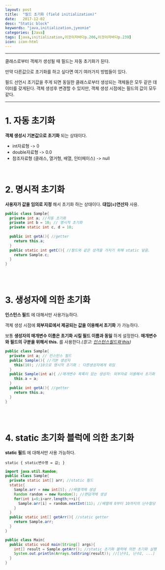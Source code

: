 ```yaml
---
layout: post
title:  "필드 초기화 (field initialization)"
date:   2017-12-02
desc: "Static block"
keywords: "java,initialization,jyeonie"
categories: [Java]
tags: [java,initialization,이것이자바다p.206,이것이자바다p.239]
icon: icon-html
---
```


------

클래스로부터 객체가 생성될 때 필드는 자동 초기화가 된다. 

만약 다른값으로 초기화를 하고 싶다면 여기 여러가지 방법들이 있다.

필드 선언시 초기값을 주게 되면 동일한 클래스로부터 생성되는 객체들은 모두 같은 데이터를 갖게된다. 객체 생성후 변경할 수 있지만, 객체 생성 시점에는 필드의 값이 모두 같다.

------

# 1. 자동 초기화

**객체 생성시 기본값으로 초기화** 되는 상태이다. 

- int자료형 -> 0
- double자료형 -> 0.0
- 참조자료형 (클래스, 열거형, 배열, 인터페이스) -> null

<br />

# 2. 명시적 초기화

**사용자가 값을 임의로 지정** 해서 초기화 하는 상태이다. **대입(=)연산자** 사용.

```java
public class Sample{
  private int a; //자동 초기화
  private int b = 10; // 명시적 초기화
  private static int c, d = 10;
  
  public int getA(){ //getter
    return this.a; 
  }
  public static int getC(){ //필드와 같은 성격을 가지기 위해 static 넣음.
    return Sample.c;
  }
}
```

<br />

<br />

# 3. 생성자에 의한 초기화

**인스턴스 필드** 에 대해서만 사용가능하다.

객체 생성 시점에 **외부자료에서 제공되는 값을 이용해서 초기화** 가 가능하다.

보통 **생성자의 매개변수 이름은 초기화 시킬 필드 이름과 동일** 하게 설정한다. **매개변수와 필드의 구분을 위해서 this.** 를 사용한다.*(참고: [인스턴스필드와 this](https://jyeonie.github.io/java/2017/11/26/%EC%9D%B8%EC%8A%A4%ED%84%B4%EC%8A%A4-%EB%A9%A4%EB%B2%84(Instance-Member)%EC%99%80-this.html))*

```java
public class Sample{
  private int a; // 인스턴스 필드
  public Sample(){ //기본 생성자
    this(10); //10으로 명시적 초기화 : 다른생성자에게 위임
  }
  public Sample(int a){ //매개변수 목록이 있는 생성자: 외부자료 이용해서 초기화
    this.a = a;
  }
  public int getA(){ //getter
    return this.a;
  }
}
```

<br />

<br />

# 4. static 초기화 블럭에 의한 초기화

**static 필드** 에 대해서만 사용 가능하다.

`static { static변수명 = 값; }`

```java
import java.util.Random;
public class Sample{
  private static int[] arr; //static 필드
  static{
    Sample.arr = new int[5]; //배열객체 생성
    Random random = new Random(); //랜덤객체 생성
    for(int i=0;i<arr.length;++i){
      Sample.arr[i] = random.nextInt(11); //배열에 0부터 10까지의 난수할당
    }
  }
  public static int[] getArr(){ //static getter
    return Sample.arr;
  }
}
```

```java
public class Main{
  public static void main(String[] args){
    int[] result = Sample.getArr(); //static 초기화 블럭에 의한 초기화 실행
    System.out.println(Arrays.toString(result)); //[난수1, 난수2, ...]
  }
}
```

